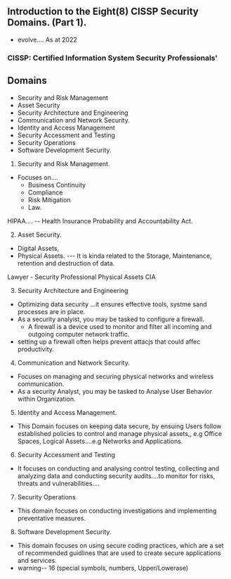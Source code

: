 ## Introduction to the Eight(8) CISSP Security Domains. (Part 1).
+ evolve.... As at 2022

### CISSP: Certified Information System Security Professionals'
## Domains
* Security and Risk Management
* Asset Security
* Security Architecture and Engineering
* Communication and Network Security.
* Identity and Access Management
* Security Accessment and Testing
* Security Operations
* Software Development Security.

1.  Security and Risk Management.
* Focuses on.... 
    + Business Continuity
    + Compliance
    * Risk Mitigation
    * Law.
    
HIPAA.... -- Health Insurance Probability and Accountability Act.

2. Asset Security.
* Digital Assets,
* Physical Assets. --- It is kinda related to the Storage, Maintenance, retention and destruction of data.

Lawyer - Security Professional
    Physical Assets
CIA

3. Security Architecture and Engineering
* Optimizing data security ...it ensures effective tools, systme sand processes are in place.
* As a security analyist, you may be tasked to configure a firewall. 
    - A firewall is a device used to monitor and filter all incoming and outgoing computer network traffic.
* setting up a firewall often helps prevent attacjs that could affec productivity.

4. Communication and Network Security.
* Focuses on managing and securing physical networks and wireless communication.
* As a security Analyst, you may be tasked to Analyse User Behavior within Organization.

5. Identity and Access Management.
* This Domain focuses on keeping data secure, by ensuing Users follow established policies to control and manage
  physical assets,, e.g Office Spaces, Logical Assets....e.g Networks and Applications.

6. Security Accessment and Testing
*  It focuses on conducting and analysing control testing, collecting and analyzing data and conducting security
   audits....to monitor for risks, threats and vulnerabilities....

7. Security Operations
* This domain focuses on conducting investigations and implementing preventative measures.

8. Software Development Security.
* This domain focuses on using secure coding practices, which are a set of recommended guidlines that are used to 
  create secure applications and services.
* warning-- 16 (special symbols, numbers, Upper/Lowerase)